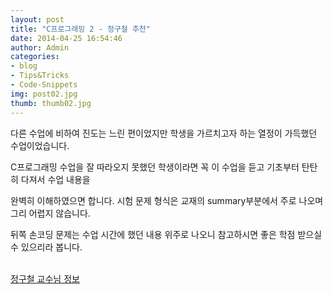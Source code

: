 ```yaml
---
layout: post
title: "C프로그래밍 2 - 정구철 추천"
date: 2014-04-25 16:54:46
author: Admin
categories:
- blog
- Tips&Tricks
- Code-Snippets
img: post02.jpg
thumb: thumb02.jpg
---
```

  다른 수업에 비하여 진도는 느린 편이었지만 학생을 가르치고자 하는 열정이 가득했던 수업이었습니다.

C프로그래밍 수업을 잘 따라오지 못했던 학생이라면 꼭 이 수업을 듣고 기초부터 탄탄히 다져서 수업 내용을 

완벽히 이해하였으면 합니다. 시험 문제 형식은 교재의 summary부분에서 주로 나오며 그리 어렵지 않습니다.

뒤쪽 손코딩 문제는 수업 시간에 했던 내용 위주로 나오니 참고하시면 좋은 학점 받으실 수 있으리라 봅니다.

<p><br/><a href="https://cse.koreatech.ac.kr/index.php?mid=intro_professors" class="btn btn-theme">정구철 교수님 정보</a></p>
